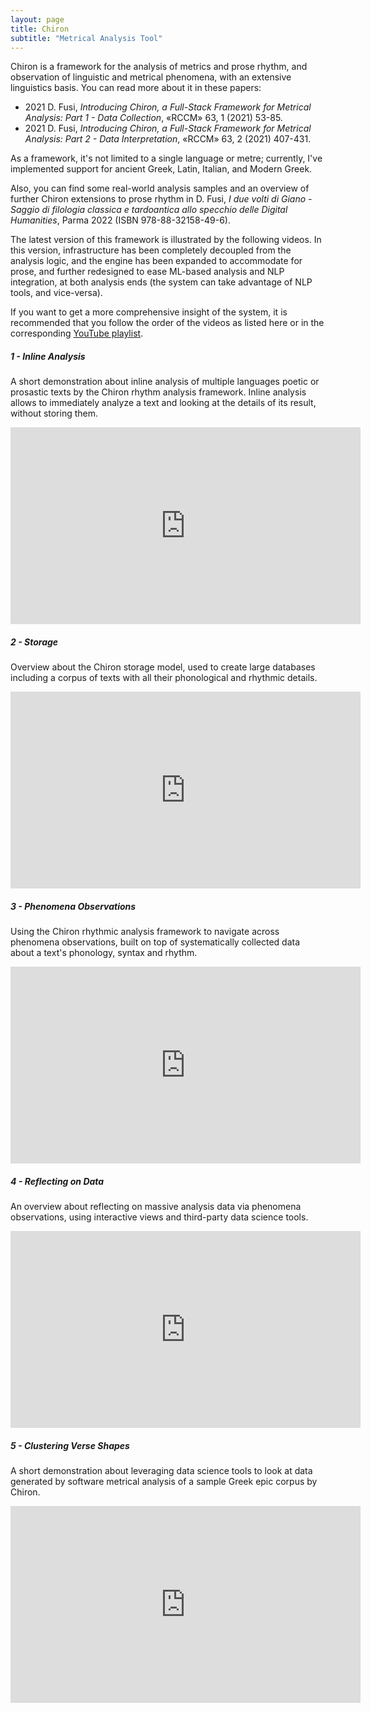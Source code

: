 ```yaml
---
layout: page
title: Chiron
subtitle: "Metrical Analysis Tool"
---
```


Chiron is a framework for the analysis of metrics and prose rhythm, and observation of linguistic and metrical phenomena, with an extensive linguistics basis. You can read more about it in these papers:

- 2021 D. Fusi, _Introducing Chiron, a Full-Stack Framework for Metrical Analysis: Part 1 - Data Collection_, «RCCM» 63, 1 (2021) 53-85.
- 2021 D. Fusi, _Introducing Chiron, a Full-Stack Framework for Metrical Analysis: Part 2 - Data Interpretation_, «RCCM» 63, 2 (2021) 407-431.

As a framework, it's not limited to a single language or metre; currently, I've implemented support for ancient Greek, Latin, Italian, and Modern Greek.

Also, you can find some real-world analysis samples and an overview of further Chiron extensions to prose rhythm in D. Fusi, _I due volti di Giano - Saggio di filologia classica e tardoantica allo specchio delle Digital Humanities_, Parma 2022 (ISBN 978-88-32158-49-6).

The latest version of this framework is illustrated by the following videos. In this version, infrastructure has been completely decoupled from the analysis logic, and the engine has been expanded to accommodate for prose, and further redesigned to ease ML-based analysis and NLP integration, at both analysis ends (the system can take advantage of NLP tools, and vice-versa).

If you want to get a more comprehensive insight of the system, it is recommended that you follow the order of the videos as listed here or in the corresponding [YouTube playlist](https://www.youtube.com/playlist?list=PLvU4QLsflclHyogehbwD1dx7g2XEQlVzK).

<div class="card">
  <div class="card-body">
    <h5 class="card-title">1 - Inline Analysis</h5>
    <p class="card-text">A short demonstration about inline analysis of multiple languages poetic or prosastic texts by the Chiron rhythm analysis framework. Inline analysis allows to immediately analyze a text and looking at the details of its result, without storing them.</p>
    <iframe width="560" height="315" src="https://www.youtube.com/embed/aijauUP_GFs?si=YCWLQyBIBxTwfYBZ" title="YouTube video player" frameborder="0" allow="accelerometer; autoplay; clipboard-write; encrypted-media; gyroscope; picture-in-picture; web-share" referrerpolicy="strict-origin-when-cross-origin" allowfullscreen></iframe>
  </div>
</div>

<div class="card">
  <div class="card-body">
    <h5 class="card-title">2 - Storage</h5>
    <p class="card-text">Overview about the Chiron storage model, used to create large databases including a corpus of texts with all their phonological and rhythmic details.</p>
    <iframe width="560" height="315" src="https://www.youtube.com/embed/vjhzrmAMgGE?si=3Ioomnjg7pJWvND8" title="YouTube video player" frameborder="0" allow="accelerometer; autoplay; clipboard-write; encrypted-media; gyroscope; picture-in-picture; web-share" referrerpolicy="strict-origin-when-cross-origin" allowfullscreen></iframe>
  </div>
</div>

<div class="card">
  <div class="card-body">
    <h5 class="card-title">3 - Phenomena Observations</h5>
    <p class="card-text">Using the Chiron rhythmic analysis framework to navigate across phenomena observations, built on top of systematically collected data about a text's phonology, syntax and rhythm.</p>
    <iframe width="560" height="315" src="https://www.youtube.com/embed/8_a_yn5Ppao?si=aW_3ssNeOoJH8B6p" title="YouTube video player" frameborder="0" allow="accelerometer; autoplay; clipboard-write; encrypted-media; gyroscope; picture-in-picture; web-share" referrerpolicy="strict-origin-when-cross-origin" allowfullscreen></iframe>
  </div>
</div>

<div class="card">
  <div class="card-body">
    <h5 class="card-title">4 - Reflecting on Data</h5>
    <p class="card-text">An overview about reflecting on massive analysis data via phenomena observations, using interactive views and third-party data science tools.</p>
    <iframe width="560" height="315" src="https://www.youtube.com/embed/pCtJG_bzgbQ?si=sE12nkxtGPxS7wkk" title="YouTube video player" frameborder="0" allow="accelerometer; autoplay; clipboard-write; encrypted-media; gyroscope; picture-in-picture; web-share" referrerpolicy="strict-origin-when-cross-origin" allowfullscreen></iframe>
  </div>
</div>

<div class="card">
  <div class="card-body">
    <h5 class="card-title">5 - Clustering Verse Shapes</h5>
    <p class="card-text">A short demonstration about leveraging data science tools to look at data generated by software metrical analysis of a sample Greek epic corpus by Chiron.</p>
    <iframe width="560" height="315" src="https://www.youtube.com/embed/cp59vsGKZSE?si=sCbF4slZPhFv4K5F" title="YouTube video player" frameborder="0" allow="accelerometer; autoplay; clipboard-write; encrypted-media; gyroscope; picture-in-picture; web-share" referrerpolicy="strict-origin-when-cross-origin" allowfullscreen></iframe>
  </div>
</div>

